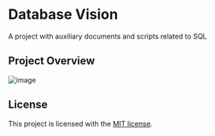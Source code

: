 # Database Vision
A project with auxiliary documents and scripts related to SQL

## Project Overview
![image](https://res.cloudinary.com/snapko/image/upload/q_auto:eco/v1609483731/Github/DBVision.jpg)

## License
This project is licensed with the [MIT license](LICENSE).
